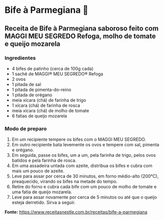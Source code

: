 # Bife à Parmegiana 🥩

## Receita de Bife à Parmegiana saboroso feito com MAGGI MEU SEGREDO Refoga, molho de tomate e queijo mozarela

### Ingredientes
* 4 bifes de patinho (cerca de 100g cada)
* 1 sachê de MAGGI® MEU SEGREDO® Refoga
* 2 ovos
* 1 pitada de sal
* 1 pitada de pimenta-do-reino
* 1 pitada de orégano
* meia xícara (chá) de farinha de trigo
* 1 xícara (chá) de farinha de rosca
* meia xícara (chá) de molho de tomate
* 6 fatias de queijo mozarela

### Modo de preparo
1. Em um recipiente tempere os bifes com o MAGGI MEU SEGREDO.
2. Em outro recipiente bata levemente os ovos e tempere com sal, pimenta e orégano.
3. Em seguida, passe os bifes, um a um, pela farinha de trigo, pelos ovos batidos e pela farinha de rosca.
4. Em uma assadeira untada com azeite, distribua os bifes e cubra com mais um pouco de azeite.
5. Leve para assar por cerca de 30 minutos, em forno médio-alto (200°C), preaquecido, virando os bifes na metade do tempo.
6. Retire do forno e cubra cada bife com um pouco de molho de tomate e uma fatia de queijo mozarela.
7. Leve para assar novamente por cerca de 5 minutos ou até que o queijo esteja derretido. Sirva a seguir.

**Fonte:** <https://www.receitasnestle.com.br/receitas/bife-a-parmegiana>
